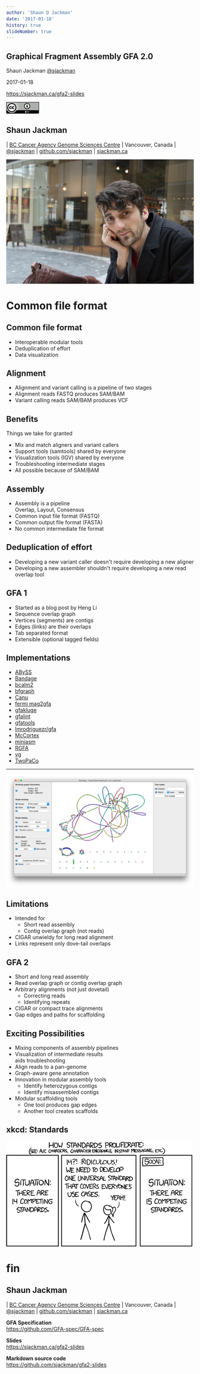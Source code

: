 ```yaml
---
author: 'Shaun D Jackman'
date: '2017-01-18'
history: true
slideNumber: true
---
```


## Graphical Fragment Assembly GFA 2.0

Shaun Jackman [\@sjackman][]

2017-01-18

<https://sjackman.ca/gfa2-slides>

[![Creative Commons Attribution License](images/cc-by.png)][cc-by]

[\@sjackman]: http://twitter.com/sjackman
[cc-by]: http://creativecommons.org/licenses/by/4.0/

## Shaun Jackman

| [BC Cancer Agency Genome Sciences Centre][]
| Vancouver, Canada
| [\@sjackman][] | [github.com/sjackman][] | [sjackman.ca][]

![](images/sjackman.jpg)

[BC Cancer Agency Genome Sciences Centre]: http://bcgsc.ca
[github.com/sjackman]: https://github.com/sjackman
[sjackman.ca]: http://sjackman.ca

Common file format
================================================================================

## Common file format

+ Interoperable modular tools
+ Deduplication of effort
+ Data visualization

## Alignment

+ Alignment and variant calling is a pipeline of two stages
+ Alignment reads FASTQ produces SAM/BAM
+ Variant calling reads SAM/BAM produces VCF

## Benefits

Things we take for granted

+ Mix and match aligners and variant callers
+ Support tools (samtools) shared by everyone
+ Visualization tools (IGV) shared by everyone
+ Troubleshooting intermediate stages
+ All possible because of SAM/BAM

## Assembly

+ Assembly is a pipeline \
  Overlap, Layout, Consensus
+ Common input file format (FASTQ)
+ Common output file format (FASTA)
+ No common intermediate file format

## Deduplication of effort

+ Developing a new variant caller doesn't require developing a new aligner
+ Developing a new assembler shouldn't require developing a new read overlap tool

## GFA 1

+ Started as a blog post by Heng Li
+ Sequence overlap graph
+ Vertices (segments) are contigs
+ Edges (links) are their overlaps
+ Tab separated format
+ Extensible (optional tagged fields)

## Implementations

+ [ABySS](https://github.com/bcgsc/abyss)
+ [Bandage](https://rrwick.github.io/Bandage/)
+ [bcalm2](https://github.com/GATB/bcalm)
+ [bfgraph](https://github.com/pmelsted/bfgraph)
+ [Canu](https://github.com/marbl/canu/)
+ [fermi mag2gfa](https://github.com/lh3/mag2gfa)
+ [gfakluge](https://github.com/edawson/gfakluge)
+ [gfalint](https://github.com/sjackman/gfalint)
+ [gfatools](https://github.com/lh3/gfatools)
+ [lmrodriguezr/gfa](https://github.com/lmrodriguezr/gfa)
+ [McCortex](https://github.com/mcveanlab/mccortex)
+ [miniasm](https://github.com/lh3/miniasm)
+ [RGFA](https://github.com/ggonnella/RGFA)
+ [vg](https://github.com/ekg/vg)
+ [TwoPaCo](https://github.com/medvedevgroup/TwoPaCo)

----------------------------------------

![Bandage <https://rrwick.github.io/Bandage/>](images/bandage.png)

## Limitations

+ Intended for
    + Short read assembly
    + Contig overlap graph (not reads)
+ CIGAR unwieldy for long read alignment
+ Links represent only dove-tail overlaps

## GFA 2

+ Short and long read assembly
+ Read overlap graph or contig overlap graph
+ Arbitrary alignments (not just dovetail)
    + Correcting reads
	+ Identifying repeats
+ CIGAR or compact trace alignments
+ Gap edges and paths for scaffolding

## Exciting Possibilities

+ Mixing components of assembly pipelines
+ Visualization of intermediate results \
  aids troubleshooting
+ Align reads to a pan-genome
+ Graph-aware gene annotation
+ Innovation in modular assembly tools
	+ Identify heterozygous contigs
    + Identify misassembled contigs
+ Modular scaffolding tools
    + One tool produces gap edges
	+ Another tool creates scaffolds

## xkcd: Standards

![<https://xkcd.com/927/>](images/standards.png)

fin
================================================================================

## Shaun Jackman

| [BC Cancer Agency Genome Sciences Centre][]
| Vancouver, Canada
| [\@sjackman][] | [github.com/sjackman][] | [sjackman.ca][]

**GFA Specification** \
<https://github.com/GFA-spec/GFA-spec>

**Slides** \
<https://sjackman.ca/gfa2-slides>

**Markdown source code** \
<https://github.com/sjackman/gfa2-slides>
